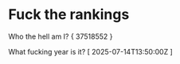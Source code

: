 # Fuck the rankings

Who the hell am I?
{ 37518552 }

What fucking year is it?
[ 2025-07-14T13:50:00Z ]
